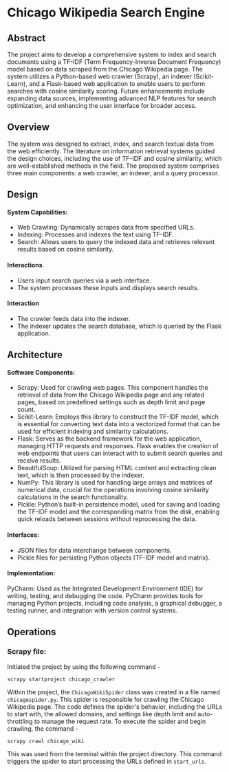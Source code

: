 # Chicago Wikipedia Search Engine

## Abstract

The project aims to develop a comprehensive system to index and search documents using a TF-IDF (Term Frequency-Inverse Document Frequency) model based on data scraped from the Chicago Wikipedia page. The system utilizes a Python-based web crawler (Scrapy), an indexer (Scikit-Learn), and a Flask-based web application to enable users to perform searches with cosine similarity scoring. Future enhancements include expanding data sources, implementing advanced NLP features for search optimization, and enhancing the user interface for broader access.

## Overview

The system was designed to extract, index, and search textual data from the web efficiently. The literature on information retrieval systems guided the design choices, including the use of TF-IDF and cosine similarity, which are well-established methods in the field. The proposed system comprises three main components: a web crawler, an indexer, and a query processor.

## Design

#### System Capabilities:
* Web Crawling: Dynamically scrapes data from specified URLs.
* Indexing: Processes and indexes the text using TF-IDF.
* Search: Allows users to query the indexed data and retrieves relevant results based on cosine similarity.

#### Interactions
* Users input search queries via a web interface.
* The system processes these inputs and displays search results.

#### Interaction
* The crawler feeds data into the indexer.
* The indexer updates the search database, which is queried by the Flask application.

## Architecture
#### Software Components: 
* Scrapy: Used for crawling web pages. This component handles the retrieval of data from the Chicago Wikipedia page and any related pages, based on predefined settings such as depth limit and page count.
* Scikit-Learn:  Employs this library to construct the TF-IDF model, which is essential for converting text data into a vectorized format that can be used for efficient indexing and similarity calculations.
* Flask: Serves as the backend framework for the web application, managing HTTP requests and responses. Flask enables the creation of web endpoints that users can interact with to submit search queries and receive results.
* BeautifulSoup: Utilized for parsing HTML content and extracting clean text, which is then processed by the indexer.
* NumPy: This library is used for handling large arrays and matrices of numerical data, crucial for the operations involving cosine similarity calculations in the search functionality.
* Pickle: Python’s built-in persistence model, used for saving and loading the TF-IDF model and the corresponding matrix from the disk, enabling quick reloads between sessions without reprocessing the data.

#### Interfaces:
* JSON files for data interchange between components.
* Pickle files for persisting Python objects (TF-IDF model and matrix).

#### Implementation:
PyCharm: Used as the Integrated Development Environment (IDE) for writing, testing, and debugging the code. PyCharm provides tools for managing Python projects, including code analysis, a graphical debugger, a testing runner, and integration with version control systems.


## Operations

### Scrapy file:
Initiated the project by using the following command - 
```
scrapy startproject chicago_crawler
```
Within the project, the ``` ChicagoWikiSpider ``` class was created in a file named ``` chicagospider.py ```. This spider is responsible for crawling the Chicago Wikipedia page. The code defines the spider's behavior, including the URLs to start with, the allowed domains, and settings like depth limit and auto-throttling to manage the request rate. To execute the spider and begin crawling, the command - 
```
scrapy crawl chicago_wiki
```
This was used from the terminal within the project directory. This command triggers the spider to start processing the URLs defined in ``` start_urls ```.

